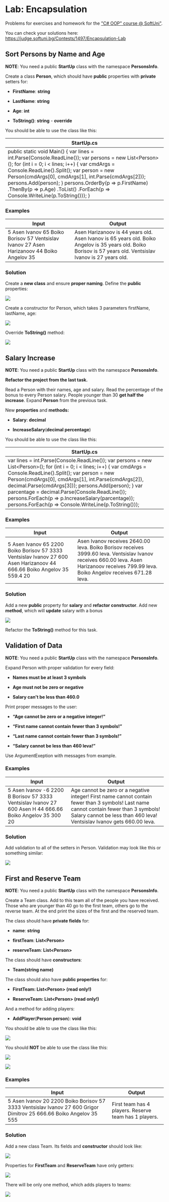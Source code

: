 Lab: Encapsulation
==================

Problems for exercises and homework for the ["C\# OOP" course \@
SoftUni"](https://softuni.bg/trainings/2244/csharp-oop-february-2019).

You can check your solutions here:
<https://judge.softuni.bg/Contests/1497/Encapsulation-Lab>

Sort Persons by Name and Age
----------------------------

**NOTE**: You need a public **StartUp** class with the namespace
**PersonsInfo**.

Create a class **Person**, which should have **public** properties with
**private** setters for:

-   **FirstName**: **string**

-   **LastName**: **string**

-   **Age**: **int**

-   **ToString()**: **string** - **override**

You should be able to use the class like this:

| StartUp.cs                                                                                                                                                                                                                                                                                                                                                                                                  |
|-------------------------------------------------------------------------------------------------------------------------------------------------------------------------------------------------------------------------------------------------------------------------------------------------------------------------------------------------------------------------------------------------------------|
| public static void Main() { var lines = int.Parse(Console.ReadLine()); var persons = new List\<Person\>(); for (int i = 0; i \< lines; i++) { var cmdArgs = Console.ReadLine().Split(); var person = new Person(cmdArgs[0], cmdArgs[1], int.Parse(cmdArgs[2])); persons.Add(person); } persons.OrderBy(p =\> p.FirstName) .ThenBy(p =\> p.Age) .ToList() .ForEach(p =\> Console.WriteLine(p.ToString())); } |

### Examples

| **Input**                                                                                  | **Output**                                                                                                                                                     |
|--------------------------------------------------------------------------------------------|----------------------------------------------------------------------------------------------------------------------------------------------------------------|
| 5 Asen Ivanov 65 Boiko Borisov 57 Ventsislav Ivanov 27 Asen Harizanoov 44 Boiko Angelov 35 | Asen Harizanoov is 44 years old. Asen Ivanov is 65 years old. Boiko Angelov is 35 years old. Boiko Borisov is 57 years old. Ventsislav Ivanov is 27 years old. |

### Solution

Create a **new class** and ensure **proper naming**. Define the **public**
properties:

![](media/06417ce77e7ad4b263e2cc2d0c2be96d.png)

Create a constructor for Person, which takes 3 parameters firstName, lastName,
age:

![](media/1f323b41734465c41ea56e4460a4d54a.png)

Override **ToString()** method:

![](media/8736d208c11742aafa6e4621e80e42d6.png)

Salary Increase
---------------

**NOTE**: You need a public **StartUp** class with the namespace
**PersonsInfo**.

**Refactor the project from the last task.**

Read a Person with their names, age and salary. Read the percentage of the bonus
to every Person salary. People younger than 30 **get half the increase**. Expand
**Person** from the previous task.

New **properties** and **methods:**

-   **Salary**: **decimal**

-   **IncreaseSalary**(**decimal percentage**)

You should be able to use the class like this:

| StartUp.cs                                                                                                                                                                                                                                                                                                                                                                                                                                             |
|--------------------------------------------------------------------------------------------------------------------------------------------------------------------------------------------------------------------------------------------------------------------------------------------------------------------------------------------------------------------------------------------------------------------------------------------------------|
| var lines = int.Parse(Console.ReadLine()); var persons = new List\<Person\>(); for (int i = 0; i \< lines; i++) { var cmdArgs = Console.ReadLine().Split(); var person = new Person(cmdArgs[0], cmdArgs[1], int.Parse(cmdArgs[2]), decimal.Parse(cmdArgs[3])); persons.Add(person); } var parcentage = decimal.Parse(Console.ReadLine()); persons.ForEach(p =\> p.IncreaseSalary(parcentage)); persons.ForEach(p =\> Console.WriteLine(p.ToString())); |

### Examples

| **Input**                                                                                                                | **Output**                                                                                                                                                                                |
|--------------------------------------------------------------------------------------------------------------------------|-------------------------------------------------------------------------------------------------------------------------------------------------------------------------------------------|
| 5 Asen Ivanov 65 2200 Boiko Borisov 57 3333 Ventsislav Ivanov 27 600 Asen Harizanoov 44 666.66 Boiko Angelov 35 559.4 20 | Asen Ivanov receives 2640.00 leva. Boiko Borisov receives 3999.60 leva. Ventsislav Ivanov receives 660.00 leva. Asen Harizanoov receives 799.99 leva. Boiko Angelov receives 671.28 leva. |

### Solution

Add a new **public** property for **salary** and **refactor constructor**. Add
new **method**, which will **update** salary with a bonus

![](media/b13bcab1735a9b514088c04fd31af267.png)

Refactor the **ToString()** method for this task.

Validation of Data
------------------

**NOTE**: You need a public **StartUp** class with the namespace
**PersonsInfo**.

Expand Person with proper validation for every field:

-   **Names must be at least 3 symbols**

-   **Age must not be zero or negative**

-   **Salary can't be less than 460.0**

Print proper messages to the user:

-   **“Age cannot be zero or a negative integer!”**

-   **“First name cannot contain fewer than 3 symbols!”**

-   **“Last name cannot contain fewer than 3 symbols!”**

-   **“Salary cannot be less than 460 leva!”**

Use ArgumentExeption with messages from example.

### Examples

| **Input**                                                                                                 | **Output**                                                                                                                                                                                                        |
|-----------------------------------------------------------------------------------------------------------|-------------------------------------------------------------------------------------------------------------------------------------------------------------------------------------------------------------------|
| 5 Asen Ivanov -6 2200 B Borisov 57 3333 Ventsislav Ivanov 27 600 Asen H 44 666.66 Boiko Angelov 35 300 20 | Age cannot be zero or a negative integer! First name cannot contain fewer than 3 symbols! Last name cannot contain fewer than 3 symbols! Salary cannot be less than 460 leva! Ventsislav Ivanov gets 660.00 leva. |

### Solution

Add validation to all of the setters in Person. Validation may look like this or
something similar:

![](media/77010fab4d3c2756e8a7cb3e5b739427.png)

First and Reserve Team
----------------------

**NOTE**: You need a public **StartUp** class with the namespace
**PersonsInfo**.

Create a Team class. Add to this team all of the people you have received. Those
who are younger than 40 go to the first team, others go to the reverse team. At
the end print the sizes of the first and the reserved team.

The class should have **private fields** for:

-   **name**: **string**

-   **firstTeam**: **List\<Person\>**

-   **reserveTeam**: **List\<Person\>**

The class should have **constructors**:

-   **Team(string name)**

The class should also have **public properties** for:

-   **FirstTeam: List\<Person\> (read only!)**

-   **ReserveTeam: List\<Person\> (read only!)**

And a method for adding players:

-   **AddPlayer**(**Person person**): **void**

You should be able to use the class like this:

![](media/b865acd71b27af25e3de7b4f593e643c.png)

You should **NOT** be able to use the class like this:

![](media/6627f3321c78f785324d8f5505caefc2.png)

![](media/0dd86b0a498317d9cf059eac6666733d.png)

### Examples

| **Input**                                                                                                           | **Output**                                            |
|---------------------------------------------------------------------------------------------------------------------|-------------------------------------------------------|
| 5 Asen Ivanov 20 2200 Boiko Borisov 57 3333 Ventsislav Ivanov 27 600 Grigor Dimitrov 25 666.66 Boiko Angelov 35 555 | First team has 4 players. Reserve team has 1 players. |

### Solution

Add a new class Team. Its fields and **constructor** should look like:

![](media/f326b2ceba72575d04e7f5728b724c72.png)

Properties for **FirstTeam** and **ReserveTeam** have only getters:

![](media/339f15e6ebe548d4367b3f0cb043b6fc.png)

There will be only one method, which adds players to teams:

![](media/e516af949c18648c8714b9c660a50abd.png)
